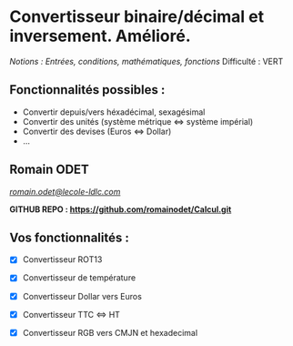 # Convertisseur binaire/décimal et inversement. Amélioré.

*Notions : Entrées, conditions, mathématiques, fonctions*
Difficulté : VERT
## Fonctionnalités possibles :
 - Convertir depuis/vers héxadécimal, sexagésimal
 - Convertir des unités (système métrique <=> système impérial)
 - Convertir des devises (Euros <=> Dollar)
 - ...

## Romain ODET 
*romain.odet@lecole-ldlc.com*

**GITHUB REPO : https://github.com/romainodet/Calcul.git**

## Vos fonctionnalités :
- [x] Convertisseur ROT13
- [x] Convertisseur de température
- [x] Convertisseur Dollar vers Euros 
- [x] Convertisseur TTC <=> HT
- [x] Convertisseur RGB vers CMJN et hexadecimal


